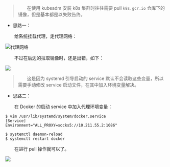> 　　在使用 kubeadm 安装 k8s 集群时往往需要 pull `k8s.gcr.io` 仓库下的镜像，但是基本都是以失败告终。

* 思路一：

　　给系统挂载代理，走代理网络：

![代理网络](https://pencil.file.lynchj.com/blogger/20190505162409.png)

　　不过在后边的拉取镜像时，还是出错，如下：

![](https://pencil.file.lynchj.com/blogger/20190505162505.png)

> 　　这是因为 systemd 引导启动的 service 默认不会读取这些变量，所以需要手动修改 service 启动文件，在其中加入环境变量解决。

* 思路二：

　　在 Dcoker 的启动 service 中加入代理环境变量：

```
$ vim /usr/lib/systemd/system/docker.service
[Service]
Environment="ALL_PROXY=socks5://10.211.55.2:1086"

$ systemctl daemon-reload
$ systemctl restart docker
```

　　在进行 pull 操作就可以了。

![](https://pencil.file.lynchj.com/blogger/20190505162908.png)
